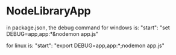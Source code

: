 # NodeLibraryApp

in package.json, the debug command for windows is:
"start": "set DEBUG=app,app:*&nodemon app.js"

for linux is:
"start": "export DEBUG=app,app:*;nodemon app.js"